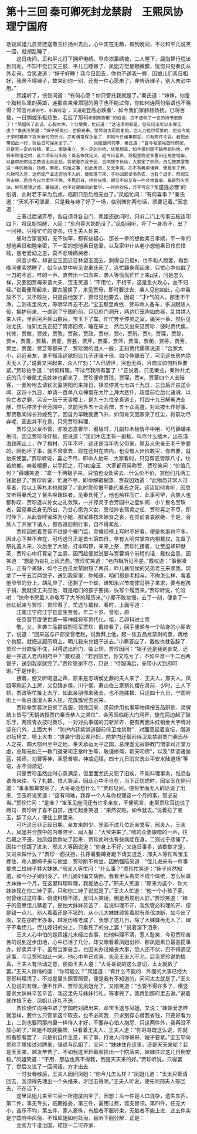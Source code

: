# 第十三回  秦可卿死封龙禁尉　王熙凤协理宁国府


话说凤姐儿自贾琏送黛玉往扬州去后，心中实在无趣，每到晚间，不过和平儿说笑一回，就胡乱睡了．    
　　这日夜间，正和平儿灯下拥炉倦绣，早命浓薰绣被，二人睡下，屈指算行程该到何处，不知不觉已交三鼓．平儿已睡熟了．凤姐方觉星眼微朦，恍惚只见秦氏从外走来，含笑说道：“婶子好睡！我今日回去，你也不送我一程．因娘儿们素日相好，我舍不得婶子，故来别你一别．还有一件心愿未了，非告诉婶子，别人未必中用。”    
　　凤姐听了，恍惚问道：“有何心愿？你只管托我就是了。”秦氏道：“婶婶，你是个脂粉队里的英雄，连那些束带顶冠的男子也不能过你，你如何连两句俗语也不晓得？常言`月满则亏，水满则溢'，又道是`登高必跌重'．如今我们家赫赫扬扬，已将百载，一日倘或乐极悲生，若应了那句`树倒猢狲散'的俗语，岂不虚称了一世的诗书旧族了！"凤姐听了此话，心胸大快，十分敬畏，忙问道：“这话虑的极是，但有何法可以永保无虞？"秦氏冷笑道：“婶子好痴也．否极泰来，荣辱自古周而复始，岂人力能可保常的．但如今能于荣时筹画下将来衰时的世业，亦可谓常保永全了．即如今日诸事都妥，只有两件未妥，若把此事如此一行，则后日可保永全了。”    
　　凤姐便问何事．秦氏道：“目今祖茔虽四时祭祀，只是无一定的钱粮，第二，家塾虽立，无一定的供给．依我想来，如今盛时固不缺祭祀供给，但将来败落之时，此二项有何出处？莫若依我定见，趁今日富贵，将祖茔附近多置田庄房舍地亩，以备祭祀供给之费皆出自此处，将家塾亦设于此．合同族中长幼，大家定了则例，日后按房掌管这一年的地亩，钱粮，祭祀，供给之事．如此周流，又无争竞，亦不有典卖诸弊．便是有了罪，凡物可入官，这祭祀产业连官也不入的．便败落下来，子孙回家读书务农，也有个退步，祭祀又可永继．若目今以为荣华不绝，不思后日，终非长策．眼见不日又有一件非常喜事，真是烈火烹油，鲜花着锦之盛．要知道，也不过是瞬间的繁华，一时的欢乐，万不可忘了那`盛筵必散'的俗语．此时若不早为后虑，临期只恐后悔无益了。”凤姐忙问：“有何喜事？"秦氏道：“天机不可泄漏．只是我与婶子好了一场，临别赠你两句话，须要记着。”因念道：    
　　三春过后诸芳尽，各自须寻各自门．凤姐还欲问时，只听二门上传事云板连叩四下，将凤姐惊醒．人回：“东府蓉大奶奶没了。”凤姐闻听，吓了一身冷汗，出了一回神，只得忙忙的穿衣，往王夫人处来．    
　　彼时合家皆知，无不纳罕，都有些疑心．那长一辈的想他素日孝顺，平一辈的想他素日和睦亲密，下一辈的想他素日慈爱，以及家中仆从老小想他素日怜贫惜贱，慈老爱幼之恩，莫不悲嚎痛哭者．    
　　闲言少叙，却说宝玉因近日林黛玉回去，剩得自己孤в，也不和人顽耍，每到晚间便索然睡了．如今从梦中听见说秦氏死了，连忙翻身爬起来，只觉心中似戳了一刀的不忍，哇的一声，直奔出一口血来．袭人等慌慌忙忙上来д扶，问是怎么样，又要回贾母来请大夫．宝玉笑道：“不用忙，不相干，这是急火攻心，血不归经。”说着便爬起来，要衣服换了，来见贾母，即时要过去．袭人见他如此，心中虽放不下，又不敢拦，只是由他罢了．贾母见他要去，因说：“才г气的人，那里不干净，二则夜里风大，等明早再去不迟。”宝玉那里肯依．贾母命人备车，多派跟随人役，拥护前来．一直到了宁国府前，只见府门洞开，两边灯笼照如白昼，乱烘烘人来人往，里面哭声摇山振岳．宝玉下了车，忙忙奔至停灵之室，痛哭一番．然后见过尤氏．谁知尤氏正犯了胃疼旧疾，睡在床上．然后又出来见贾珍．彼时贾代儒，代修，贾敕，贾效，贾敦，贾赦，贾政，贾琮，贾е，贾珩，贾ё，贾琛，贾琼，贾ж，贾蔷，贾菖，贾菱，贾芸，贾芹，贾蓁，贾萍，贾藻，贾蘅，贾芬，贾芳，贾兰，贾菌，贾芝等都来了．贾珍哭的泪人一般，正和贾代儒等说道：“合家大小，远近亲友，谁不知我这媳妇比儿子还强十倍．如今伸腿去了，可见这长房内绝灭无人了。”说着又哭起来．众人忙劝：“人已辞世，哭也无益，且商议如何料理要紧。”贾珍拍手道：“如何料理，不过尽我所有罢了！"正说着，只见秦业，秦钟并尤氏的几个眷属尤氏姊妹也都来了．贾珍便命贾琼，贾琛，贾ж，贾蔷四个人去陪客，一面吩咐去请钦天监阴阳司来择日，择准停灵七七四十九日，三日后开丧送讣闻．这四十九日，单请一百单八众禅僧在大厅上拜大悲忏，超度前亡后化诸魂，以免亡者之罪，另设一坛于天香楼上，是九十九位全真道士，打四十九日解冤洗业醮．然后停灵于会芳园中，灵前另外五十众高僧，五十众高道，对坛按七作好事．那贾敬闻得长孙媳死了，因自为早晚就要飞升，如何肯又回家染了红尘，将前功尽弃呢，因此并不在意，只凭贾珍料理．    
　　贾珍见父亲不管，亦发恣意奢华．看板时，几副杉木板皆不中用．可巧薛蟠来吊问，因见贾珍寻好板，便说道：“我们木店里有一副板，叫作什么樯木，出在潢海铁网山上，作了棺材，万年不坏．这还是当年先父带来，原系义忠亲王老千岁要的，因他坏了事，就不曾拿去．现在还封在店内，也没有人出价敢买．你若要，就抬来使罢。”贾珍听说，喜之不尽，即命人抬来．大家看时，只见帮底皆厚八寸，纹若槟榔，味若檀麝，以手扣之，玎з如金玉．大家都奇异称赞．贾珍笑问：“价值几何？"薛蟠笑道：“拿一千两银子来，只怕也没处买去．什么价不价，赏他们几两工钱就是了。”贾珍听说，忙谢不尽，即命解锯糊漆．贾政因劝道：“此物恐非常人可享者，殓以上等杉木也就是了。”此时贾珍恨不能代秦氏之死，这话如何肯听．因忽又听得秦氏之丫鬟名唤瑞珠者，见秦氏死了，他也触柱而亡．此事可罕，合族人也都称叹．贾珍遂以孙女之礼敛殡，一并停灵于会芳园中之登仙阁．小丫鬟名宝珠者，因见秦氏身无所出，乃甘心愿为义女，誓任摔丧驾灵之任．贾珍喜之不尽，即时传下，从此皆呼宝珠为小姐．那宝珠按未嫁女之丧，在灵前哀哀欲绝．于是，合族人丁并家下诸人，都各遵旧制行事，自不得紊乱．    
　　贾珍因想着贾蓉不过是个黉门监，灵幡经榜上写时不好看，便是执事也不多，因此心下甚不自在．可巧这日正是首七第四日，早有大明宫掌宫内相戴权，先备了祭礼遣人来，次后坐了大轿，打伞鸣锣，亲来上祭．贾珍忙接着，让至逗蜂轩献茶．贾珍心中打算定了主意，因而趁便就说要与贾蓉捐个前程的话．戴权会意，因笑道：“想是为丧礼上风光些。”贾珍忙笑道：“老内相所见不差。”戴权道：“事倒凑巧，正有个美缺，如今三百员龙禁尉短了两员，昨儿襄阳侯的兄弟老三来求我，现拿了一千五百两银子，送到我家里．你知道，咱们都是老相与，不拘怎么样，看着他爷爷的分上，胡乱应了．还剩了一个缺，谁知永兴节度使冯胖子来求，要与他孩子捐，我就没工夫应他．既是咱们的孩子要捐，快写个履历来。”贾珍听说，忙吩咐：“快命书房里人恭敬写了大爷的履历来。”小厮不敢怠慢，去了一刻，便拿了一张红纸来与贾珍．贾珍看了，忙送与戴权．看时，上面写道：    
　　江南江宁府江宁县监生贾蓉，年二十岁．曾祖，原    
　　任京营节度使世袭一等神威将军贾代化，祖，乙卯科进士贾    
　　敬，父，世袭三品爵威烈将军贾珍．戴权看了，回手便递与一个贴身的小厮收了，说道：“回来送与户部堂官老赵，说我拜上他，起一张五品龙禁尉的票，再给个执照，就把这履历填上，明儿我来兑银子送去。”小厮答应了，戴权也就告辞了．贾珍十分款留不住，只得送出府门．临上轿，贾珍因问：“银子还是我到部兑，还是一并送入老内相府中？"戴权道：“若到部里，你又吃亏了．不如平准一千二百两银子，送到我家就完了。”贾珍感谢不尽，只说：“待服满后，亲带小犬到府叩谢。”于是作别．    
　　接着，便又听喝道之声，原来是忠靖侯史鼎的夫人来了．王夫人，邢夫人，凤姐等刚迎入上房，又见锦乡侯，川宁侯，寿山伯三家祭礼摆在灵前．少时，三人下轿，贾政等忙接上大厅．如此亲朋你来我去，也不能胜数．只这四十九日，宁国府街上一条白漫漫人来人往，花簇簇官去官来．    
　　贾珍命贾蓉次日换了吉服，领凭回来．灵前供用执事等物俱按五品职例．灵牌疏上皆写"天朝诰授贾门秦氏恭人之灵位"．会芳园临街大门洞开，旋在两边起了鼓乐厅，两班青衣按时奏乐，一对对执事摆的刀斩斧齐．更有两面朱红销金大字牌对竖在门外，上面大书：“防护内廷紫禁道御前侍卫龙禁尉"．对面高起着宣坛，僧道对坛榜文，榜上大书：“世袭宁国公冢孙妇，防护内廷御前侍卫龙禁尉贾门秦氏恭人之丧．四大部州至中之地，奉天承运太平之国，总理虚无寂静教门僧录司正堂万虚，总理元始三一教门道录司正堂叶生等，敬谨修斋，朝天叩佛"，以及"恭请诸伽蓝，揭谛，功曹等神，圣恩普锡，神威远镇，四十九日消灾洗业平安水陆道场"等语，亦不消烦记．    
　　只是贾珍虽然此时心意满足，但里面尤氏又犯了旧疾，不能料理事务，惟恐各诰命来往，亏了礼数，怕人笑话，因此心中不自在．当下正忧虑时，因宝玉在侧问道：“事事都算安贴了，大哥哥还愁什么？"贾珍见问，便将里面无人的话说了出来．宝玉听说笑道：“这有何难，我荐一个人与你权理这一个月的事，管必妥当。”贾珍忙问：“是谁？"宝玉见座间还有许多亲友，不便明言，走至贾珍耳边说了两句．贾珍听了喜不自禁，连忙起身笑道：“果然安贴，如今就去。”说着拉了宝玉，辞了众人，便往上房里来．    
　　可巧这日非正经日期，亲友来的少，里面不过几位近亲堂客，邢夫人，王夫人，凤姐并合族中的内眷陪坐．闻人报：“大爷进来了。”唬的众婆娘唿的一声，往后藏之不迭，独凤姐款款站了起来．贾珍此时也有些病症在身，二则过于悲痛了，因拄个拐踱了进来．邢夫人等因说道：“你身上不好，又连日事多，该歇歇才是，又进来做什么？"贾珍一面扶拐，扎挣着要蹲身跪下请安道乏．邢夫人等忙叫宝玉搀住，命人挪椅子来与他坐．贾珍断不肯坐，因勉强陪笑道：“侄儿进来有一件事要求二位婶子并大妹妹。”邢夫人等忙问：“什么事？"贾珍忙笑道：“婶子自然知道，如今孙子媳妇没了，侄儿媳妇偏又病倒，我看里头着实不成个体统．怎么屈尊大妹妹一个月，在这里料理料理，我就放心了。”邢夫人笑道：“原来为这个．你大妹妹现在你二婶子家，只和你二婶子说就是了。”王夫人忙道：“他一个小孩子家，何曾经过这样事，倘或料理不清，反叫人笑话，倒是再烦别人好。”贾珍笑道：“婶子的意思侄儿猜着了，是怕大妹妹劳苦了．若说料理不开，我包管必料理的开，便是错一点儿，别人看着还是不错的．从小儿大妹妹顽笑着就有杀伐决断，如今出了阁，又在那府里办事，越发历练老成了．我想了这几日，除了大妹妹再无人了．婶子不看侄儿，侄儿媳妇的分上，只看死了的分上罢！"说着滚下泪来．    
　　王夫人心中怕的是凤姐儿未经过丧事，怕他料理不清，惹人耻笑．今见贾珍苦苦的说到这步田地，心中已活了几分，却又眼看着凤姐出神．那凤姐素日最喜揽事办，好卖弄才干，虽然当家妥当，也因未办过婚丧大事，恐人还不伏，巴不得遇见这事．今见贾珍如此一来，他心中早已欢喜．先见王夫人不允，后见贾珍说的情真，王夫人有活动之意，便向王夫人道：“大哥哥说的这么恳切，太太就依了罢。”王夫人悄悄的道：“你可能么？"凤姐道：“有什么不能的．外面的大事已经大哥哥料理清了，不过是里头照管照管，便是我有不知道的，问问太太就是了。”王夫人见说的有理，便不作声．贾珍见凤姐允了，又陪笑道：“也管不得许多了，横竖要求大妹妹辛苦辛苦．我这里先与妹妹行礼，等事完了，我再到那府里去谢。”说着就作揖下去，凤姐儿还礼不迭．    
　　贾珍便忙向袖中取了宁国府对牌出来，命宝玉送与凤姐，又说：“妹妹爱怎样就怎样，要什么只管拿这个取去，也不必问我．只求别存心替我省钱，只要好看为上，二则也要同那府里一样待人才好，不要存心怕人抱怨．只这两件外，我再没不放心的了。”凤姐不敢就接牌，只看着王夫人．王夫人道：“你哥哥既这么说，你就照看照看罢了．只是别自作主意，有了事，打发人问你哥哥，嫂子要紧。”宝玉早向贾珍手里接过对牌来，强递与凤姐了．又问：“妹妹住在这里，还是天天来呢？若是天天来，越发辛苦了．不如我这里赶着收拾出一个院落来，妹妹住过这几日倒安稳。”凤姐笑道：“不用．那边也离不得我，倒是天天来的好。”贾珍听说，只得罢了．然后又说了一回闲话，方才出去．    
　　一时女眷散后，王夫人因问凤姐：“你今儿怎么样？"凤姐儿道：“太太只管请回去，我须得先理出一个头绪来，才回去得呢。”王夫人听说，便先同邢夫人等回去，不在话下．    
　　这里凤姐儿来至三间一所抱厦内坐了，因想：头一件是人口混杂，遗失东西，第二件，事无专执，临期推委，第三件，需用过费，滥支冒领，第四件，任无大小，苦乐不均，第五件，家人豪纵，有脸者不服钤束，无脸者不能上进．此五件实是宁国府中风俗，不知凤姐如何处治，且听下回分解．正是：    
　　金紫万千谁治国，裙钗一二可齐家．

